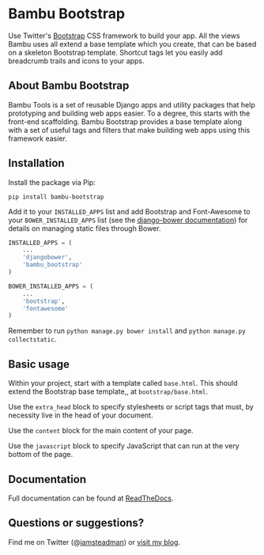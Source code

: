 # Bambu Bootstrap

Use Twitter's [Bootstrap](http://twitter.github.com/bootstrap/) CSS framework to build your app. All the views Bambu uses all extend a base template which you create, that can be based on a skeleton Bootstrap template. Shortcut tags let you easily add breadcrumb trails and icons to your apps.

## About Bambu Bootstrap

Bambu Tools is a set of reusable Django apps and utility packages that help prototyping and building web apps
easier. To a degree, this starts with the front-end scaffolding. Bambu Bootstrap provides a base template along
with a set of useful tags and filters that make building web apps using this framework easier.

## Installation

Install the package via Pip:

```
pip install bambu-bootstrap
```

Add it to your `INSTALLED_APPS` list and add Bootstrap and Font-Awesome to your `BOWER_INSTALLED_APPS`
list (see the [django-bower documentation](http://django-bower.readthedocs.org/en/latest/)) for details on
managing static files through Bower.

```python
INSTALLED_APPS = (
    ...
    'djangobower',
    'bambu_bootstrap'
)

BOWER_INSTALLED_APPS = (
    ...
    'bootstrap',
    'fontawesome'
)
```

Remember to run `python manage.py bower install` and `python manage.py collectstatic`.

## Basic usage

Within your project, start with a template called `base.html`. This should extend the Bootstrap base template,,
at `bootstrap/base.html`.

Use the `extra_head` block to specify stylesheets or script tags that must, by necessity live in the head of
your document.

Use the `content` block for the main content of your page.

Use the `javascript` block to specify JavaScript that can run at the very bottom of the page.

## Documentation

Full documentation can be found at [ReadTheDocs](http://bambu-bootstrap.readthedocs.org/).

## Questions or suggestions?

Find me on Twitter (@[iamsteadman](https://twitter.com/iamsteadman))
or [visit my blog](http://steadman.io/).